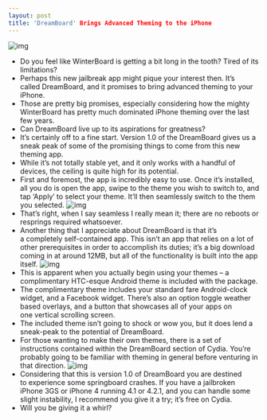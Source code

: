 ```yaml
---
layout: post
title: 'DreamBoard' Brings Advanced Theming to the iPhone
---
```

![img](http://media.idownloadblog.com/wp-content/uploads/2011/03/DreamBoard-10-e1300628480191.png)
* Do you feel like WinterBoard is getting a bit long in the tooth? Tired of its limitations?
* Perhaps this new jailbreak app might pique your interest then. It’s called DreamBoard, and it promises to bring advanced theming to your iPhone.
* Those are pretty big promises, especially considering how the mighty WinterBoard has pretty much dominated iPhone theming over the last few years.
* Can DreamBoard live up to its aspirations for greatness?
* It’s certainly off to a fine start. Version 1.0 of the DreamBoard gives us a sneak peak of some of the promising things to come from this new theming app.
* While it’s not totally stable yet, and it only works with a handful of devices, the ceiling is quite high for its potential.
* First and foremost, the app is incredibly easy to use. Once it’s installed, all you do is open the app, swipe to the theme you wish to switch to, and tap ‘Apply’ to select your theme. It’ll then seamlessly switch to the them you selected.
![img](http://media.idownloadblog.com/wp-content/uploads/2011/03/DreamBoard-08-e1300628537752.png)
* That’s right, when I say seamless I really mean it; there are no reboots or resprings required whatsoever.
* Another thing that I appreciate about DreamBoard is that it’s a completely self-contained app. This isn’t an app that relies on a lot of other prerequisites in order to accomplish its duties; it’s a big download coming in at around 12MB, but all of the functionality is built into the app itself.
![img](http://media.idownloadblog.com/wp-content/uploads/2011/03/DreamBoard-04-e1300628519975.png)
* This is apparent when you actually begin using your themes – a complimentary HTC-esque Android theme is included with the package.
* The complimentary theme includes your standard fare Android-clock widget, and a Facebook widget. There’s also an option toggle weather based overlays, and a button that showcases all of your apps on one vertical scrolling screen.
* The included theme isn’t going to shock or wow you, but it does lend a sneak-peak to the potential of DreamBoard.
* For those wanting to make their own themes, there is a set of instructions contained within the DreamBoard section of Cydia. You’re probably going to be familiar with theming in general before venturing in that direction.
![img](http://media.idownloadblog.com/wp-content/uploads/2011/03/DreamBoard-14-e1300628712646.png)
* Considering that this is version 1.0 of DreamBoard you are destined to experience some springboard crashes. If you have a jailbroken iPhone 3GS or iPhone 4 running 4.1 or 4.2.1, and you can handle some slight instability, I recommend you give it a try; it’s free on Cydia.
* Will you be giving it a whirl?


